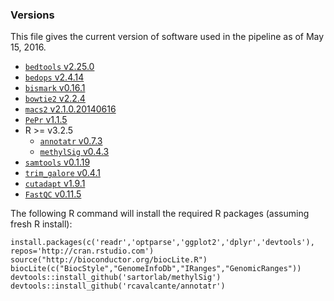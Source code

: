 ### Versions

This file gives the current version of software used in the pipeline as of May 15, 2016.

* [`bedtools` v2.25.0](https://github.com/arq5x/bedtools2/releases/tag/v2.25.0)
* [`bedops` v2.4.14](https://github.com/bedops/bedops/releases/tag/v2.4.14)
* [`bismark` v0.16.1](https://github.com/FelixKrueger/Bismark/releases/tag/0.16.1)
* [`bowtie2` v2.2.4](https://github.com/BenLangmead/bowtie2/releases/tag/v2.2.4)
* [`macs2` v2.1.0.20140616](https://pypi.python.org/pypi/MACS2/2.1.0.20140616)
* [`PePr` v1.1.5](https://github.com/shawnzhangyx/PePr/releases/tag/1.1.5)
* R >= v3.2.5
	* [`annotatr` v0.7.3](https://github.com/rcavalcante/annotatr/releases/tag/v0.7.3)
	* [`methylSig` v0.4.3](https://github.com/sartorlab/methylSig/releases/tag/v0.4.3)
* [`samtools` v0.1.19](https://github.com/samtools/samtools/releases/tag/0.1.19)
* [`trim_galore` v0.4.1](http://www.bioinformatics.babraham.ac.uk/projects/trim_galore/trim_galore_v0.4.1.zip)
* [`cutadapt` v1.9.1](https://pypi.python.org/pypi/cutadapt/1.9.1)
* [`FastQC` v0.11.5](http://www.bioinformatics.babraham.ac.uk/projects/fastqc/fastqc_v0.11.5_source.zip)

The following R command will install the required R packages (assuming fresh R install):

```{r}
install.packages(c('readr','optparse','ggplot2','dplyr','devtools'), repos='http://cran.rstudio.com')
source("http://bioconductor.org/biocLite.R")
biocLite(c("BiocStyle","GenomeInfoDb","IRanges","GenomicRanges"))
devtools::install_github('sartorlab/methylSig')
devtools::install_github('rcavalcante/annotatr')
```
